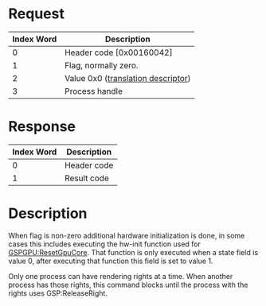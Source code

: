 # Request

| Index Word | Description                                                            |
|------------|------------------------------------------------------------------------|
| 0          | Header code \[0x00160042\]                                             |
| 1          | Flag, normally zero.                                                   |
| 2          | Value 0x0 ([translation descriptor](IPC#Message_Structure "wikilink")) |
| 3          | Process handle                                                         |

# Response

| Index Word | Description |
|------------|-------------|
| 0          | Header code |
| 1          | Result code |

# Description

When flag is non-zero additional hardware initialization is done, in
some cases this includes executing the hw-init function used for
[GSPGPU:ResetGpuCore](GSP_Services "wikilink"). That function is only
executed when a state field is value 0, after executing that function
this field is set to value 1.

Only one process can have rendering rights at a time. When another
process has those rights, this command blocks until the process with the
rights uses GSP:ReleaseRight.